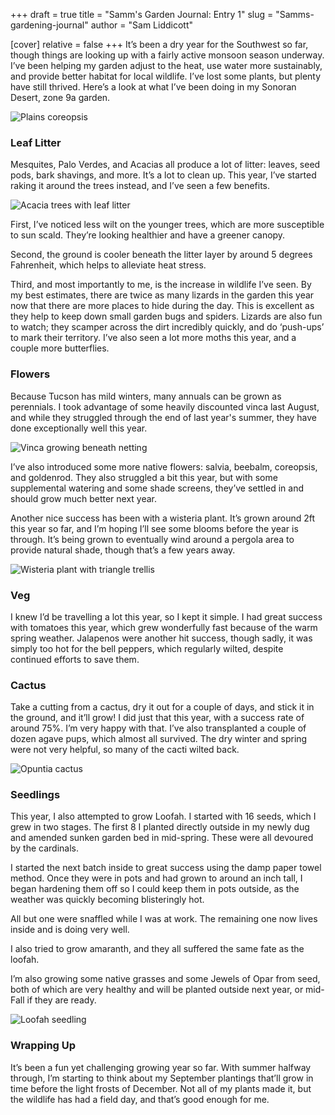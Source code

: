+++
draft = true
title = "Samm's Garden Journal: Entry 1"
slug = "Samms-gardening-journal"
author = "Sam Liddicott"

[cover]
relative = false
+++
It’s been a dry year for the Southwest so far, though things are looking up with a fairly active monsoon season underway. I’ve been helping my garden adjust to the heat, use water more sustainably, and provide better habitat for local wildlife. I’ve lost some plants, but plenty have still thrived. Here’s a look at what I’ve been doing in my Sonoran Desert, zone 9a garden.

![Plains coreopsis](https://4w1qaaek5t.ucarecd.net/989663a3-c81c-4e75-bb27-ed4da88ff317/PXL_20250725_215919570.RAW-01.COVER.jpg "Some plains coreopsis winning against the heat.")

### Leaf Litter

Mesquites, Palo Verdes, and Acacias all produce a lot of litter: leaves, seed pods, bark shavings, and more. It’s a lot to clean up. This year, I’ve started raking it around the trees instead, and I’ve seen a few benefits.

![Acacia trees with leaf litter](https://4w1qaaek5t.ucarecd.net/9f2430c2-86be-43d7-8287-c539ecf95dac/PXL_20250725_215723900.RAW-01.COVER.jpg "The lizards adore the acacia tree litter.")

First, I’ve noticed less wilt on the younger trees, which are more susceptible to sun scald. They’re looking healthier and have a greener canopy.

Second, the ground is cooler beneath the litter layer by around 5 degrees Fahrenheit, which helps to alleviate heat stress.

Third, and most importantly to me, is the increase in wildlife I’ve seen. By my best estimates, there are twice as many lizards in the garden this year now that there are more places to hide during the day. This is excellent as they help to keep down small garden bugs and spiders. Lizards are also fun to watch; they scamper across the dirt incredibly quickly, and do ‘push-ups’ to mark their territory. I’ve also seen a lot more moths this year, and a couple more butterflies.

### Flowers

Because Tucson has mild winters, many annuals can be grown as perennials. I took advantage of some heavily discounted vinca last August, and while they struggled through the end of last year's summer, they have done exceptionally well this year. 

![Vinca growing beneath netting](https://4w1qaaek5t.ucarecd.net/65716b21-4389-44c1-8688-8708b6ce8a47/PXL_20250725_215653799.RAW-01.COVER.jpg "The netting provides shade and protection for the tomatoes, which share this garden bed.")

I’ve also introduced some more native flowers: salvia, beebalm, coreopsis, and goldenrod. They also struggled a bit this year, but with some supplemental watering and some shade screens, they’ve settled in and should grow much better next year.

Another nice success has been with a wisteria plant. It’s grown around 2ft this year so far, and I’m hoping I’ll see some blooms before the year is through. It’s being grown to eventually wind around a pergola area to provide natural shade, though that’s a few years away.

![Wisteria plant with triangle trellis](https://4w1qaaek5t.ucarecd.net/453861eb-49a4-4e4a-bd01-bb007024bc49/PXL_20250725_215524472.RAW-01.COVER.jpg "One very heat-hardy wisteria.")

### Veg

I knew I’d be travelling a lot this year, so I kept it simple. I had great success with tomatoes this year, which grew wonderfully fast because of the warm spring weather. Jalapenos were another hit success, though sadly, it was simply too hot for the bell peppers, which regularly wilted, despite continued efforts to save them.

### Cactus

Take a cutting from a cactus, dry it out for a couple of days, and stick it in the ground, and it’ll grow! I did just that this year, with a success rate of around 75%. I’m very happy with that. I’ve also transplanted a couple of dozen agave pups, which almost all survived. The dry winter and spring were not very helpful, so many of the cacti wilted back.

![Opuntia cactus](https://4w1qaaek5t.ucarecd.net/85a0323b-d050-44ef-a7c8-a7f86d601c1f/PXL_20250725_215759419.RAW-01.MP.COVER.jpg "The topmost pad and the buds are all post-planting growth.")

### Seedlings

This year, I also attempted to grow Loofah. I started with 16 seeds, which I grew in two stages. The first 8 I planted directly outside in my newly dug and amended sunken garden bed in mid-spring. These were all devoured by the cardinals. 

I started the next batch inside to great success using the damp paper towel method. Once they were in pots and had grown to around an inch tall, I began hardening them off so I could keep them in pots outside, as the weather was quickly becoming blisteringly hot.

All but one were snaffled while I was at work. The remaining one now lives inside and is doing very well. 

I also tried to grow amaranth, and they all suffered the same fate as the loofah. 

I’m also growing some native grasses and some Jewels of Opar from seed, both of which are very healthy and will be planted outside next year, or mid-Fall if they are ready.

![Loofah seedling](https://4w1qaaek5t.ucarecd.net/4e089b54-847e-4803-a6e8-7c6220db89bb/PXL_20250725_221051495.RAW-01.COVER.jpg "It's almost a foot tall and should start producing buds soon.")

### Wrapping Up

It’s been a fun yet challenging growing year so far. With summer halfway through, I’m starting to think about my September plantings that’ll grow in time before the light frosts of December. Not all of my plants made it, but the wildlife has had a field day, and that’s good enough for me.
